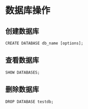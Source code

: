 # 数据库操作

## 创建数据库
````
CREATE DATABASE db_name [options];
````

## 查看数据库
```
SHOW DATABASES;
```

## 删除数据库
```
DROP DATABASE testdb;
```
